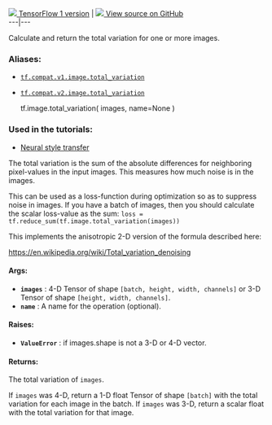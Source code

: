 [ ![](https://tensorflow.google.cn/images/tf_logo_32px.png) TensorFlow 1
version](/versions/r1.15/api_docs/python/tf/image/total_variation) |  [
![](https://tensorflow.google.cn/images/GitHub-Mark-32px.png) View source on
GitHub
](https://github.com/tensorflow/tensorflow/blob/r2.0/tensorflow/python/ops/image_ops_impl.py#L2320-L2388)  
---|---  
  
Calculate and return the total variation for one or more images.

### Aliases:

  * [`tf.compat.v1.image.total_variation`](/api_docs/python/tf/image/total_variation)
  * [`tf.compat.v2.image.total_variation`](/api_docs/python/tf/image/total_variation)

    
    
    tf.image.total_variation(
        images,
        name=None
    )
    

### Used in the tutorials:

  * [Neural style transfer](https://tensorflow.google.cn/tutorials/generative/style_transfer)

The total variation is the sum of the absolute differences for neighboring
pixel-values in the input images. This measures how much noise is in the
images.

This can be used as a loss-function during optimization so as to suppress
noise in images. If you have a batch of images, then you should calculate the
scalar loss-value as the sum: `loss =
tf.reduce_sum(tf.image.total_variation(images))`

This implements the anisotropic 2-D version of the formula described here:

https://en.wikipedia.org/wiki/Total_variation_denoising

#### Args:

  * **`images`** : 4-D Tensor of shape `[batch, height, width, channels]` or 3-D Tensor of shape `[height, width, channels]`.
  * **`name`** : A name for the operation (optional).

#### Raises:

  * **`ValueError`** : if images.shape is not a 3-D or 4-D vector.

#### Returns:

The total variation of `images`.

If `images` was 4-D, return a 1-D float Tensor of shape `[batch]` with the
total variation for each image in the batch. If `images` was 3-D, return a
scalar float with the total variation for that image.


